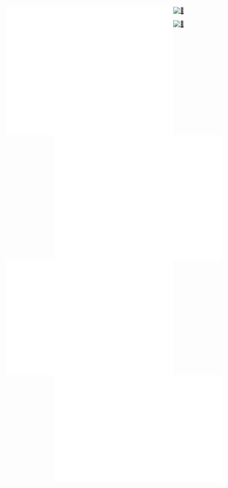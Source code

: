 
<!--
**enimo/enimo** is a ✨ _special_ ✨ repository because its `README.md` (this file) appears on your GitHub profile.

- 🔭 I’m currently working on ...
- 🌱 I’m currently learning ...
- 👯 I’m looking to collaborate on ...
- 🤔 I’m looking for help with ...
- 💬 Ask me about ...
- 📫 How to reach me: ...
- 😄 Pronouns: ...
- ⚡ Fun fact: ...
-->


<!-- [<img align="left" width="390" alt="🦑" src="/github-metrics.svg">](https://github.com/sponsors/enimo) -->
[<img align="left" width="390" alt="🦑" src="/metrics.base.svg">](https://github.com/sponsors/enimo)
[<img align="right" width="390" alt="🦑" src="/metrics.plugin.languages.indepth.svg">](#)
[<img align="right" width="390" alt="🦑" src="/metrics.plugin.achievements.compact.svg">](#)

[<img width="100%" height="1" alt="🦑" src="https://gist.githubusercontent.com/lowlighter/3c6eaedf50273adfb7a510822672f570/raw/placeholder.svg">](#)

[<img align="left" width="390" alt="🦑" src="/metrics.plugin.isocalendar.fullyear.svg">](#)
<!-- [<img align="right" width="390" alt="🦑" src="/metrics.plugin.habits.charts.svg">](#) -->
[<img align="right" width="390" alt="🦑" src="/metrics.plugin.stars.svg">](#)


<!-- [<img align="right" width="390" height="80" alt="🦑" src="https://gist.githubusercontent.com/lowlighter/3c6eaedf50273adfb7a510822672f570/raw/placeholder.svg">](#) -->
[<img width="100%" height="1" alt="🦑" src="https://gist.githubusercontent.com/lowlighter/3c6eaedf50273adfb7a510822672f570/raw/placeholder.svg">](#)



<!--
<table>
<tr><td valign="top">

### Recent activity
* [Is Node.js Really Single-Threaded?](https://medium.com/better-programming/is-node-js-really-single-threaded-7ea59bcc8d64) - 2020-07-24
* [The Road to Superintelligence AI](https://waitbutwhy.com/2015/01/artificial-intelligence-revolution-1.html) - 2020-07-14
* [Mediasoup build patch: v3-CLT-build-fix](https://github.com/enimo/mediasoup/commit/4b5cab397225ce145be6833c5b1dda2d1eb5487e) - 2020-06-15
* [Flee Game](http://flee.enimo.cn/) - 2020-05-13
* [Micro Frontends Practice](https://martinfowler.com/articles/micro-frontends.html) - 2020-04-08

</td><td valign="top">

### My workshop
* [WebRTC Video Meeting via mediasoup](https://github.com/enimo/we-meeting) - 2020-08-08
* [A Simple AMD loader Implementation, subset of Asynchronous Module Definition API](https://github.com/enimo/amd-loader) - 2019-07-10
* [Proxys, A easy way to share PC network with mobile device, and capture network traffic to debug mobile app](https://www.npmjs.com/package/proxys) - 2016-07-09
* [M3D, an automatic development, debug and deployment integration platform for Baidu FE/RD/OP](https://github.com/enimo/m3d)-\[[slides](https://886.enimo.cn/fe8899/instantmerge/)\] - 2015-07-01
* [Muplayer, An open source web audio player from Baidu Music, support HTML5 and Flash engine on different platforms](https://886.enimo.cn/muplayer/doc/) - 2018-06-26
More on [Workshop](https://github.com/enimo?tab=repositories)
</td><td valign="top">

### Demos and Labs
* [We Meeting - Video Conference based on Mediasoup](https://meet.enimo.cn/) - 2020-08-10
* [Apes ADPlay Engine, a simple advertising audio playback engine for Baidu](https://886.enimo.cn/demo/apes/) - 2020-07-14
* [Real-time audio track switching solution for Baidu Music](https://886.enimo.cn/fe8899/switchquality/)-\[[showcase](https://886.enimo.cn/demo/audiolab/)\] - 2020-07-11
* [Wave Chat, a live chat component for Web and Android](http://wave.enimo.cn/wave) - 2013-07-10
* [Sexy Location Algorithm, Uniform random distribution of dynamic music bubbles](https://886.enimo.cn/fe8899/musiclib/) - 2013-06-29
* [MiniPipe, A minimal prototype of facebook pipeline](https://886.enimo.cn/fe8899/backforward/) - 2012-06-17
More on [RockyLab](https://886.enimo.cn/)
</td></tr></table>

-->
